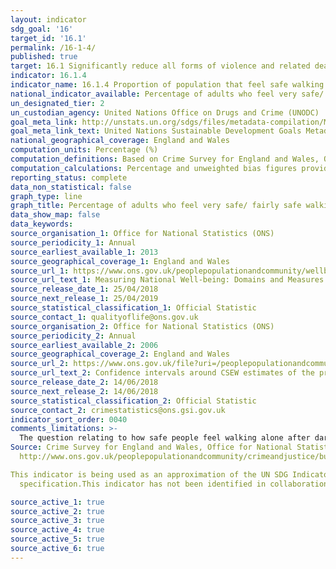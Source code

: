 ```yaml
---
layout: indicator
sdg_goal: '16'
target_id: '16.1'
permalink: /16-1-4/
published: true
target: 16.1 Significantly reduce all forms of violence and related death rates everywhere
indicator: 16.1.4
indicator_name: 16.1.4 Proportion of population that feel safe walking alone around the area they live
national_indicator_available: Percentage of adults who feel very safe/ fairly safe walking alone after dark
un_designated_tier: 2
un_custodian_agency: United Nations Office on Drugs and Crime (UNODC)
goal_meta_link: http://unstats.un.org/sdgs/files/metadata-compilation/Metadata-Goal-16.pdf
goal_meta_link_text: United Nations Sustainable Development Goals Metadata (PDF 213 KB)
national_geographical_coverage: England and Wales
computation_units: Percentage (%)
computation_definitions: Based on Crime Survey for England and Wales, Office for National Statistics, response to questions about experience in 12 months prior to interview. Rates are per 1,000 adults (16 and over). Data are for England and Wales only.
computation_calculations: Percentage and unweighted bias figures provided by source.
reporting_status: complete
data_non_statistical: false
graph_type: line
graph_title: Percentage of adults who feel very safe/ fairly safe walking alone after dark
data_show_map: false
data_keywords:  
source_organisation_1: Office for National Statistics (ONS)
source_periodicity_1: Annual
source_earliest_available_1: 2013
source_geographical_coverage_1: England and Wales
source_url_1: https://www.ons.gov.uk/peoplepopulationandcommunity/wellbeing/datasets/measuringnationalwellbeingdomainsandmeasures
source_url_text_1: Measuring National Well-being: Domains and Measures
source_release_date_1: 25/04/2018
source_next_release_1: 25/04/2019
source_statistical_classification_1: Official Statistic 
source_contact_1: qualityoflife@ons.gov.uk
source_organisation_2: Office for National Statistics (ONS)
source_periodicity_2: Annual
source_earliest_available_2: 2006
source_geographical_coverage_2: England and Wales
source_url_2: https://www.ons.gov.uk/file?uri=/peoplepopulationandcommunity/crimeandjustice/adhocs/008580confidenceintervalsaroundcsewestimatesoftheproportionofpeoplewhofeelveryfairlysafewalkingaloneafterdark/walkdarkdisability.xls
source_url_text_2: Confidence intervals around CSEW estimates of the proportion of people who feel very or fairly safe walking alone after dark
source_release_date_2: 14/06/2018
source_next_release_2: 14/06/2018
source_statistical_classification_2: Official Statistic
source_contact_2: crimestatistics@ons.gsi.gov.uk
indicator_sort_order: 0040
comments_limitations: >-
  The question relating to how safe people feel walking alone after dark was only asked of one-quarter of the sample in the year ending March 2013 to the year ending March 2016.
Source: Crime Survey for England and Wales, Office for National Statistics.
  http://www.ons.gov.uk/peoplepopulationandcommunity/crimeandjustice/bulletins/crimeinenglandandwales/yearendingmar2016

This indicator is being used as an approximation of the UN SDG Indicator. Where possible, we will work to identify or develop UK data to meet the global indicator
  specification.This indicator has not been identified in collaboration with topic experts.

source_active_1: true
source_active_2: true
source_active_3: true
source_active_4: true
source_active_5: true
source_active_6: true
---
```

